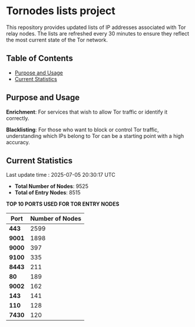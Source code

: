 # Tornodes lists project

This repository provides updated lists of IP addresses associated with Tor relay nodes. The lists are refreshed every 30 minutes to ensure they reflect the most current state of the Tor network.

## Table of Contents

- [Purpose and Usage](#purpose-and-usage)
- [Current Statistics](#current-statistics)


## Purpose and Usage

**Enrichment**: For services that wish to allow Tor traffic or identify it correctly.

**Blacklisting**: For those who want to block or control Tor traffic, understanding which IPs belong to Tor can be a starting point with a high accuracy.

## Current Statistics

Last update time : 2025-07-05 20:30:17 UTC

- **Total Number of Nodes**: 9525
- **Total of Entry Nodes**: 8515

**TOP 10 PORTS USED FOR TOR ENTRY NODES**

| **Port** | **Number of Nodes** |
|------|-----------------|
| **443**   | 2599  |
| **9001**   | 1898  |
| **9000**   | 397  |
| **9100**   | 335  |
| **8443**   | 211  |
| **80**   | 189  |
| **9002**   | 162  |
| **143**   | 141  |
| **110**   | 128  |
| **7430**   | 120  |

